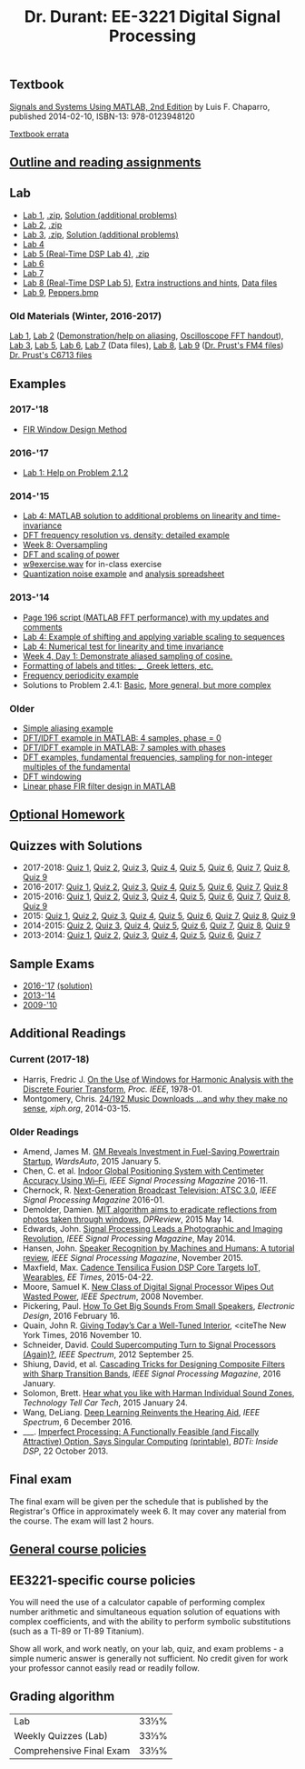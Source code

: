 ﻿---
title: "Dr. Durant: EE-3221 Digital Signal Processing"
---

## Textbook

[Signals and Systems Using MATLAB, 2nd Edition](https://www.amazon.com/dp/B00IMBVXXC) by Luis F. Chaparro, published 2014-02-10, ISBN-13: 978-0123948120

<a href="../ee3032/errata-chaparro.html">Textbook errata</a>


## <a href="outline.pdf">Outline and reading assignments</a>

## Lab

* <a href="/prust/EE3221/RTDSP_Lab1.pdf">Lab 1</a>, <a href="/prust/EE3221/LAB_1.zip">.zip</a>, <a href="l01apSol.pdf">Solution (additional problems)</a>
* <a href="/prust/EE3221/RTDSP_Lab2.pdf">Lab 2</a>, <a href="/prust/EE3221/LAB_2.zip">.zip</a>
* <a href="/prust/EE3221/RTDSP_Lab3.pdf">Lab 3</a>, <a href="/prust/EE3221/LAB_3.zip">.zip</a>, <a href="l03apSol.pdf">Solution (additional problems)</a>
* <a href="l04-w1718.pdf">Lab 4</a>
* <a href="/prust/EE3221/RTDSP_Lab4.pdf">Lab 5 (Real-Time DSP Lab 4)</a>, <a href="/prust/EE3221/LAB_4.zip">.zip</a>
* <a href="l06-w1718.pdf">Lab 6</a>
* <a href="l07-w1718.pdf">Lab 7</a>
* <a href="/prust/EE3221/RTDSP_Lab5.pdf">Lab 8 (Real-Time DSP Lab 5)</a>, <a href="l08extraInstructions.pdf">Extra instructions and hints</a>, <a href="l08/">Data files</a>
* <a href="l09-w1718.pdf">Lab 9</a>, <a href="Peppers.bmp">Peppers.bmp</a>


### Old Materials (Winter, 2016-2017)

<a href="l01-w1617.pdf">Lab 1</a>,
<a href="l02-w1617.pdf">Lab 2</a> (<a href="l02alias_m.txt">Demonstration/help on aliasing</a>, <a href="fft_on_scope.pdf">Oscilloscope FFT handout</a>),
<a href="l03-w1617.pdf">Lab 3</a>,
<a href="l05-w1617.pdf">Lab 5</a>,
<a href="l06-w1617.pdf">Lab 6</a>,
<a href="l07-w1617.pdf">Lab 7</a> (<!--a href="l07/"-->Data files<!--/a-->),
<a href="l08-w1617.pdf">Lab 8</a>,
<a href="l09-w1617.pdf">Lab 9</a> (<a href="/prust/armdsp/">Dr. Prust's FM4 files</a>)
<a href="https://faculty-web.msoe.edu/prust/c6713dsk/">Dr. Prust's C6713 files</a>


## Examples
### 2017-'18</h3>

* <a href="firWindowDesign_m.txt">FIR Window Design Method</a>

### 2016-'17</h3>

* <a href="p2_1_2_m.txt">Lab 1: Help on Problem 2.1.2</a>

### 2014-'15</h3>

* <a href="l4ep_m.txt">Lab 4: MATLAB solution to additional problems on linearity and time-invariance</a>
* <a href="dftFrequencyResolution.pdf">DFT frequency resolution vs. density: detailed example</a>
* <a href="w8oversampling_m.txt">Week 8: Oversampling</a>
* <a href="dftPower_m.txt">DFT and scaling of power</a>
* <a href="w9exercise.wav">w9exercise.wav</a> for in-class exercise
* <a href="quantex_m.txt">Quantization noise example</a> and <a href="quantex.xlsx">analysis spreadsheet</a>

### 2013-'14</h3>

* <a href="p196_m.txt">Page 196 script (MATLAB FFT performance) with my updates and comments</a>
* <a href="l4p_m.txt">Lab 4: Example of shifting and applying variable scaling to sequences</a>
* <a href="w4lti_m.txt">Lab 4: Numerical test for linearity and time invariance</a>
* <a href="w4d1_m.txt">Week 4, Day 1: Demonstrate aliased sampling of cosine.</a>
* <a href="w4tex_m.txt">Formatting of labels and titles: _, Greek letters, etc.</a>
* <a href="freqPeriodicity_m.txt">Frequency periodicity example</a>
* Solutions to Problem 2.4.1: <a href="p2_4_1b_m.txt">Basic</a>, <a href="p2_4_1_m.txt">More general, but more complex</a>

### Older</h3>

* <a href="aliasing_m.txt">Simple aliasing example</a>
* <a href="dft4_m.txt">DFT/IDFT example in MATLAB: 4 samples, phase = 0</a>
* <a href="dft7_m.txt">DFT/IDFT example in MATLAB: 7 samples with phases</a>
* <a href="w7d3_m.txt">DFT examples, fundamental frequencies, sampling for non-integer multiples of the fundamental</a>
* <a href="w8d1_m.txt">DFT windowing</a>
* <a href="w9d2_m.txt">Linear phase FIR filter design in MATLAB</a>

## <a href="homework.shtml">Optional Homework</a>

## Quizzes with Solutions

* 2017-2018:
	<a href="q01-w1718-ans.pdf">Quiz 1</a>,
	<a href="q02-w1718-ans.pdf">Quiz 2</a>,
	<a href="q03-w1718-ans.pdf">Quiz 3</a>,
	<a href="q04-w1718-ans.pdf">Quiz 4</a>,
	<a href="q05-w1718-ans.pdf">Quiz 5</a>,
	<a href="q06-w1718-ans.pdf">Quiz 6</a>,
	<a href="q07-w1718-ans.pdf">Quiz 7</a>,
	<a href="q08-w1718-ans.pdf">Quiz 8</a>,
	<a href="q09-w1718-ans.pdf">Quiz 9</a>
* 2016-2017:
	<a href="q01-w1617-ans.pdf">Quiz 1</a>,
	<a href="q02-w1617-ans.pdf">Quiz 2</a>,
	<a href="q03-w1617-ans.pdf">Quiz 3</a>,
	<a href="q04-w1617-ans.pdf">Quiz 4</a>,
	<a href="q05-w1617-ans.pdf">Quiz 5</a>,
	<a href="q06-w1617-ans.pdf">Quiz 6</a>,
	<a href="q07-w1617-ans.pdf">Quiz 7</a>,
	<a href="q08-w1617-ans.pdf">Quiz 8</a>
* 2015-2016:
	<a href="q01-w1516-ans.pdf">Quiz 1</a>,
	<a href="q02-w1516-ans.pdf">Quiz 2</a>,
	<a href="q03-w1516-ans.pdf">Quiz 3</a>,
	<a href="q04-w1516-ans.pdf">Quiz 4</a>,
	<a href="q05-w1516-ans.pdf">Quiz 5</a>,
	<a href="q06-w1516-ans.pdf">Quiz 6</a>,
	<a href="q07-w1516-ans.pdf">Quiz 7</a>,
	<a href="q08-w1516-ans.pdf">Quiz 8</a>,
	<a href="q09-w1516-ans.pdf">Quiz 9</a>
* 2015:
	<a href="q01-s15-ans.pdf">Quiz 1</a>,
	<a href="q02-s15-ans.pdf">Quiz 2</a>,
	<a href="q03-s15-ans.pdf">Quiz 3</a>,
	<a href="q04-s15-ans.pdf">Quiz 4</a>,
	<a href="q05-s15-ans.pdf">Quiz 5</a>,
	<a href="q06-s15-ans.pdf">Quiz 6</a>,
	<a href="q07-s15-ans.pdf">Quiz 7</a>,
	<a href="q08-s15-ans.pdf">Quiz 8</a>,
	<a href="q09-s15-ans.pdf">Quiz 9</a>
* 2014-2015:
	<a href="q02-w1415-ans.pdf">Quiz 2</a>,
	<a href="q03-w1415-ans.pdf">Quiz 3</a>,
	<a href="q04-w1415-ans.pdf">Quiz 4</a>,
	<a href="q05-w1415-ans.pdf">Quiz 5</a>,
	<a href="q06-w1415-ans.pdf">Quiz 6</a>,
	<a href="q07-w1415-ans.pdf">Quiz 7</a>,
	<a href="q08-w1415-ans.pdf">Quiz 8</a>,
	<a href="q09-w1415-ans.pdf">Quiz 9</a>
* 2013-2014:
	<a href="q01-w1314-ans.pdf">Quiz 1</a>,
	<a href="q02-w1314-ans.pdf">Quiz 2</a>,
	<a href="q03-w1314-ans.pdf">Quiz 3</a>,
	<a href="q04-w1314-ans.pdf">Quiz 4</a>,
	<a href="q05-w1314-ans.pdf">Quiz 5</a>,
	<a href="q06-w1314-ans.pdf">Quiz 6</a>,
	<a href="q07-w1314-ans.pdf">Quiz 7</a>

## Sample Exams
* <a href="final-w1617.pdf">2016-'17</a> <a href="final-w1617-ans.pdf">(solution)</a>
* <a href="final-w1314.pdf">2013-'14</a>
* <a href="final-w0910.pdf">2009-'10</a>

## Additional Readings
### Current (2017-18)</h3>

* Harris, Fredric J. <a href="http://ieeexplore.ieee.org/xpl/articleDetails.jsp?arnumber=1455106">On the Use of Windows for Harmonic Analysis with the Discrete Fourier Transform</a>, <cite>Proc. IEEE</cite>, 1978-01.
* Montgomery, Chris. <a href="https://people.xiph.org/~xiphmont/demo/neil-young.html">24/192 Music Downloads ...and why they make no sense</a>, <cite>xiph.org</cite>, 2014-03-15.</a>


### Older Readings</h3>

* Amend, James M. <a href="http://wardsauto.com/vehicles-technology/gm-reveals-investment-fuel-saving-powertrain-startup">GM Reveals Investment in Fuel-Saving Powertrain Startup</a>,
	<cite>WardsAuto</cite>, 2015 January 5.
* Chen, C. et al. <a href="http://ieeexplore.ieee.org/xpl/articleDetails.jsp?arnumber=7736177">Indoor Global Positioning System with Centimeter Accuracy Using Wi&ndash;Fi</a>, <cite>IEEE Signal Processing Magazine</cite> 2016-11.
* Chernock, R. <a href="http://ieeexplore.ieee.org/xpl/articleDetails.jsp?arnumber=7366687">Next-Generation Broadcast Television: ATSC 3.0</a>, <cite>IEEE Signal Processing Magazine</cite> 2016-01.
* Demolder, Damien. <a href="http://www.dpreview.com/articles/2914705706/mit-algorithm-aims-to-eradicate-reflections-from-photos-taken-through-windows">MIT algorithm aims to eradicate reflections from photos taken through windows</a>, <cite>DPReview</cite>, 2015 May 14.
* Edwards, John. <a href="http://ieeexplore.ieee.org/xpl/articleDetails.jsp?arnumber=6784045">Signal Processing Leads a Photographic and Imaging Revolution</a>, <cite>IEEE Signal Processing Magazine</cite>, May 2014.
* Hansen, John. <a href="http://ieeexplore.ieee.org/xpl/articleDetails.jsp?arnumber=7298570">Speaker Recognition by Machines and Humans: A tutorial review</a>, <cite>IEEE Signal Processing Magazine</cite>, November 2015.
* Maxfield, Max. <a href="http://www.eetimes.com/document.asp?doc_id=1326420">Cadence Tensilica Fusion DSP Core Targets IoT, Wearables</a>, <cite>EE Times</cite>, 2015-04-22.</a>
* Moore, Samuel K. <a href="http://spectrum.ieee.org/computing/hardware/new-class-of-digital-signal-processor-wipes-out-wasted-power">New Class of Digital Signal Processor Wipes Out Wasted Power</a>,
	<cite>IEEE Spectrum</cite>, 2008 November.
* Pickering, Paul. <a href="http://electronicdesign.com/systems/how-get-big-sounds-small-speakers">How To Get Big Sounds From Small Speakers</a>, <cite>Electronic Design</cite>, 2016 February 16.
* Quain, John R. <a href="http://www.nytimes.com/2016/11/11/automobiles/autoreviews/giving-todays-car-a-well-tuned-interior.html">Giving Today’s Car a Well-Tuned Interior</a>,
	<citeThe New York Times</cite>, 2016 November 10.
* Schneider, David. <a href="http://spectrum.ieee.org/computing/hardware/could-supercomputing-turn-to-signal-processors-again/">Could Supercomputing Turn to Signal Processors (Again)?</a>,
	<cite>IEEE Spectrum</cite>, 2012 September 25.
* Shiung, David, et al. <a href="http://ieeexplore.ieee.org/xpl/articleDetails.jsp?arnumber=7368237">Cascading Tricks for Designing Composite Filters with Sharp Transition Bands</a>,
	<cite>IEEE Signal Processing Magazine</cite>, 2016 January.
* Solomon, Brett. <a href="http://www.technologytell.com/in-car-tech/11672/hear-whatchalike-harmans-isz-individual-sound-zones-technology/">Hear what you like with Harman Individual Sound Zones</a>,
	<cite>Technology Tell Car Tech</cite>, 2015 January 24.
* Wang, DeLiang. <a href="http://spectrum.ieee.org/consumer-electronics/audiovideo/deep-learning-reinvents-the-hearing-aid">Deep Learning Reinvents the Hearing Aid</a>, <cite>IEEE Spectrum</cite>, 6 December 2016.
* ___. <a href="http://www.bdti.com/InsideDSP/2013/10/23/SingularComputing">Imperfect Processing: A Functionally Feasible (and Fiscally Attractive) Option, Says Singular Computing</a>
	<a href="2013-10-22articleImperfectProcessing.pdf">(printable)</a>, <cite>BDTi: Inside DSP</cite>, 22 October 2013.


## Final exam

The final exam will be given per the schedule that is published by the Registrar's Office in approximately week 6.
It may cover any material from the course.
The exam will last 2 hours.

## <a href="../policies.shtml">General course policies</a>

## EE3221-specific course policies

You will need the use of a calculator capable of performing complex number arithmetic and simultaneous equation solution
of equations with complex coefficients, and with the ability to perform symbolic substitutions (such as a TI-89 or TI-89 Titanium).

Show all work, and work neatly, on your lab, quiz, and exam problems - a simple numeric answer is generally not sufficient.
No credit given for work your professor cannot easily read or readily follow.

## Grading algorithm

<table>
<tr><td>Lab</td>			<td align="right">33&#8531;%</td></tr>
<tr><td>Weekly Quizzes (Lab)</td>	<td align="right">33&#8531;%</td></tr>
<tr><td>Comprehensive Final Exam</td>	<td align="right">33&#8531;%</td></tr>
</table>
